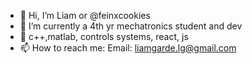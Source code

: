 - 👋 Hi, I’m Liam or @feinxcookies
- 👀 I’m currently a 4th yr mechatronics student and dev 
- 🌱 c++,matlab, controls systems, react, js
- 📫 How to reach me: Email: liamgarde.lg@gmail.com
